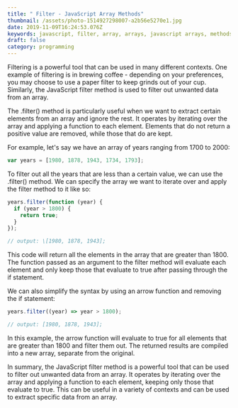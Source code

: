 ```yaml
---
title: " Filter - JavaScript Array Methods"
thumbnail: /assets/photo-1514927298007-a2b56e5270e1.jpg
date: 2019-11-09T16:24:53.076Z
keywords: javascript, filter, array, arrays, javascript arrays, methods, javascript methods
draft: false
category: programming
---
```


Filtering is a powerful tool that can be used in many different contexts. One
example of filtering is in brewing coffee - depending on your preferences, you
may choose to use a paper filter to keep grinds out of your cup. Similarly,
the JavaScript filter method is used to filter out unwanted data from an
array.

The .filter() method is particularly useful when we want to extract certain elements from an array and ignore the rest. It operates by iterating over the array and applying a function to each element. Elements that do not return a positive value are removed, while those that do are kept.

For example, let's say we have an array of years ranging from 1700 to 2000:

```javascript
var years = [1980, 1878, 1943, 1734, 1793];
```

To filter out all the years that are less than a certain value, we can use the .filter() method. We can specify the array we want to iterate over and apply the filter method to it like so:

```javascript
years.filter(function (year) {
  if (year > 1800) {
    return true;
  }
});

// output: \[1980, 1878, 1943];
```

This code will return all the elements in the array that are greater than 1800. The function passed as an argument to the filter method will evaluate each element and only keep those that evaluate to true after passing through the if statement.

We can also simplify the syntax by using an arrow function and removing the if statement:

```javascript
years.filter((year) => year > 1800);

// output: [1980, 1878, 1943];
```

In this example, the arrow function will evaluate to true for all elements that are greater than 1800 and filter them out. The returned results are compiled into a new array, separate from the original.

In summary, the JavaScript filter method is a powerful tool that can be used to filter out unwanted data from an array. It operates by iterating over the array and applying a function to each element, keeping only those that evaluate to true. This can be useful in a variety of contexts and can be used to extract specific data from an array.
